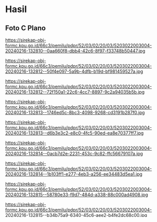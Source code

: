 # Hasil

## Foto C Plano

https://sirekap-obj-formc.kpu.go.id/66c3/pemilu/pdpr/52/03/02/20/03/5203022003004-20240216-132810--0aa660f8-dbb4-42c6-8f97-f33748b50447.jpg

https://sirekap-obj-formc.kpu.go.id/66c3/pemilu/pdpr/52/03/02/20/03/5203022003004-20240216-132812--50f4e097-5a9b-4dfb-b19d-bf981459527a.jpg

https://sirekap-obj-formc.kpu.go.id/66c3/pemilu/pdpr/52/03/02/20/03/5203022003004-20240216-132812--72f150a1-22c6-4cc7-8897-9c2a94035b5b.jpg

https://sirekap-obj-formc.kpu.go.id/66c3/pemilu/pdpr/52/03/02/20/03/5203022003004-20240216-132813--1746ed5c-8bc3-4098-9268-cd3191b287f0.jpg

https://sirekap-obj-formc.kpu.go.id/66c3/pemilu/pdpr/52/03/02/20/03/5203022003004-20240216-132813--d6b3e3c2-e8c0-4fc5-90ed-ea8e70377ff7.jpg

https://sirekap-obj-formc.kpu.go.id/66c3/pemilu/pdpr/52/03/02/20/03/5203022003004-20240216-132814--0acb7d2e-2231-453c-9c82-ffc56679107a.jpg

https://sirekap-obj-formc.kpu.go.id/66c3/pemilu/pdpr/52/03/02/20/03/5203022003004-20240216-132814--1b103ff1-e277-4eb3-a256-ee34483d5ea1.jpg

https://sirekap-obj-formc.kpu.go.id/66c3/pemilu/pdpr/52/03/02/20/03/5203022003004-20240216-132815--58780e33-f9d7-484d-a338-88c000ad4908.jpg

https://sirekap-obj-formc.kpu.go.id/66c3/pemilu/pdpr/52/03/02/20/03/5203022003004-20240216-132815--b34b75a9-6340-45c6-aee2-b4fe2dc68c00.jpg

https://sirekap-obj-formc.kpu.go.id/66c3/pemilu/pdpr/52/03/02/20/03/5203022003004-20240216-132816--0be0a211-4cb3-4fde-83f5-0fd92005c422.jpg

https://sirekap-obj-formc.kpu.go.id/66c3/pemilu/pdpr/52/03/02/20/03/5203022003004-20240216-132816--8a7245b1-2798-47b1-a412-efa1e49bb053.jpg

https://sirekap-obj-formc.kpu.go.id/66c3/pemilu/pdpr/52/03/02/20/03/5203022003004-20240216-132817--7c1edd79-d383-4121-a352-bab244ba5c35.jpg

https://sirekap-obj-formc.kpu.go.id/66c3/pemilu/pdpr/52/03/02/20/03/5203022003004-20240216-132817--9c880045-1a4c-4cb0-8046-1cacbb577c7a.jpg

https://sirekap-obj-formc.kpu.go.id/66c3/pemilu/pdpr/52/03/02/20/03/5203022003004-20240216-132818--f56c1fbc-245b-424d-8e25-7d9a850c35f3.jpg

https://sirekap-obj-formc.kpu.go.id/66c3/pemilu/pdpr/52/03/02/20/03/5203022003004-20240216-132818--b465a2b1-3e5b-4e62-9990-7699441dbf6b.jpg

https://sirekap-obj-formc.kpu.go.id/66c3/pemilu/pdpr/52/03/02/20/03/5203022003004-20240216-132819--373f935b-4b19-4231-9392-d1e7291d5636.jpg

https://sirekap-obj-formc.kpu.go.id/66c3/pemilu/pdpr/52/03/02/20/03/5203022003004-20240216-132819--6141c014-ae00-4a40-8a0f-70f76617663c.jpg

https://sirekap-obj-formc.kpu.go.id/66c3/pemilu/pdpr/52/03/02/20/03/5203022003004-20240216-132820--b9c0051d-751e-4cf6-85d5-b814b240e315.jpg

https://sirekap-obj-formc.kpu.go.id/66c3/pemilu/pdpr/52/03/02/20/03/5203022003004-20240216-132820--7f6fc82a-72c4-48ea-bf70-a5d443e39fa8.jpg

https://sirekap-obj-formc.kpu.go.id/66c3/pemilu/pdpr/52/03/02/20/03/5203022003004-20240216-132811--eb247c5b-1924-48ef-9473-3eb7e7a45aa9.jpg


## Metadata

| Key        | Value               |
| ---------- | ------------------- |
| Time Stamp | 2024-02-17 13:05:41 |
| Kode Dapil | 5202                |



